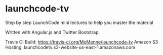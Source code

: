 launchcode-tv
=============

Step by step LaunchCode mini lectures to help you master the material

Written with Angular.js and Twitter Bootstrap

Travis CI Build: https://travis-ci.org/MoMenne/launchcode-tv
Amazon S3 Hosting: launchcodetv.s3-website-us-east-1.amazonaws.com
